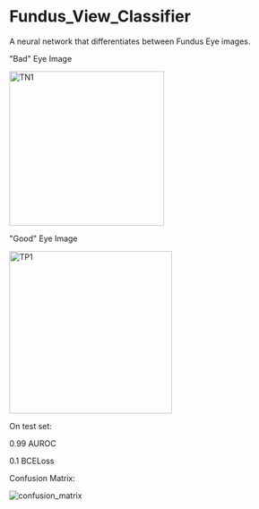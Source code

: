 # Fundus_View_Classifier

A neural network that differentiates between Fundus Eye images. 

"Bad" Eye Image 


<img width="276" alt="TN1" src="https://github.com/Tkuo42/Fundus_View_Classifier/assets/71362962/11370b29-7f0b-4938-ba6f-9ee503456a86">

"Good" Eye Image


<img width="290" alt="TP1" src="https://github.com/Tkuo42/Fundus_View_Classifier/assets/71362962/f2d7c089-fe9a-42bb-91d1-1ca7478affc8">


On test set: 


0.99 AUROC 


0.1 BCELoss 


Confusion Matrix: 




![confusion_matrix](https://github.com/Tkuo42/Fundus_View_Classifier/assets/71362962/4aeee856-9aa1-40e8-b7d8-f1c38366c878)
